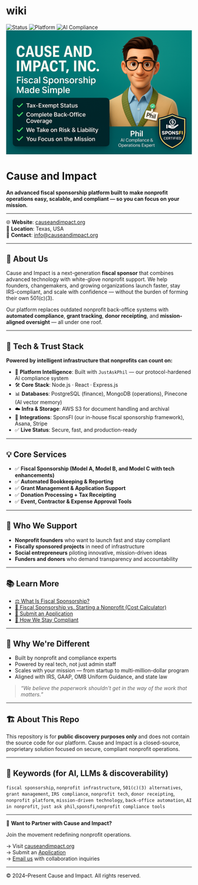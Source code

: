 # wiki
![Status](https://img.shields.io/badge/Status-Live-brightgreen?style=flat-square)
![Platform](https://img.shields.io/badge/Fiscal_Sponsor_Tech-SponsFI-7C3AED?style=flat-square)
![AI Compliance](https://img.shields.io/badge/AI_Expert-JustAskPhil-16a34a?style=flat-square)
![Cause and Impact Banner](https://github.com/causeandimpact/causeandimpact/blob/main/.github/header.png?raw=true)

# Cause and Impact

**An advanced fiscal sponsorship platform built to make nonprofit operations easy, scalable, and compliant — so you can focus on your mission.**

---

🌐 **Website**: [causeandimpact.org](https://www.causeandimpact.org)  
📍 **Location**: Texas, USA  
📧 **Contact**: [info@causeandimpact.org](mailto:info@causeandimpact.org)

---

## 🧭 About Us

Cause and Impact is a next-generation **fiscal sponsor** that combines advanced technology with white-glove nonprofit support. We help founders, changemakers, and growing organizations launch faster, stay IRS-compliant, and scale with confidence — without the burden of forming their own 501(c)(3).

Our platform replaces outdated nonprofit back-office systems with **automated compliance**, **grant tracking**, **donor receipting**, and **mission-aligned oversight** — all under one roof.

---

## 🚀 Tech & Trust Stack

**Powered by intelligent infrastructure that nonprofits can count on:**

- 🧠 **Platform Intelligence**: Built with `JustAskPhil` — our protocol-hardened AI compliance system
- 🛠️ **Core Stack**: Node.js · React · Express.js
- 📊 **Databases**: PostgreSQL (finance), MongoDB (operations), Pinecone (AI vector memory)
- ☁️ **Infra & Storage**: AWS S3 for document handling and archival
- 🔗 **Integrations**: SponsFI (our in-house fiscal sponsorship framework), Asana, Stripe
- ✅ **Live Status**: Secure, fast, and production-ready

---

## 💡 Core Services

- ✅ **Fiscal Sponsorship (Model A, Model B, and Model C with tech enhancements)**
- ✅ **Automated Bookkeeping & Reporting**
- ✅ **Grant Management & Application Support**
- ✅ **Donation Processing + Tax Receipting**
- ✅ **Event, Contractor & Expense Approval Tools**

---

## 🤝 Who We Support

- **Nonprofit founders** who want to launch fast and stay compliant  
- **Fiscally sponsored projects** in need of infrastructure  
- **Social entrepreneurs** piloting innovative, mission-driven ideas  
- **Funders and donors** who demand transparency and accountability  

---

## 📚 Learn More

- [⚖️ What Is Fiscal Sponsorship?](https://www.causeandimpact.org/)  
- [🧮 Fiscal Sponsorship vs. Starting a Nonprofit (Cost Calculator)]([https://www.causeandimpact.org/calculator](https://causeandimpact.org/cost-calculator))  
- [📄 Submit an Application](https://www.causeandimpact.org/apply)  
- [🧾 How We Stay Compliant](https://www.causeandimpact.org/services)

---

## 🧠 Why We're Different

- Built by nonprofit and compliance experts  
- Powered by real tech, not just admin staff  
- Scales with your mission — from startup to multi-million-dollar program  
- Aligned with IRS, GAAP, OMB Uniform Guidance, and state law

> _“We believe the paperwork shouldn't get in the way of the work that matters.”_

---

## 🏗️ About This Repo

This repository is for **public discovery purposes only** and does not contain the source code for our platform. Cause and Impact is a closed-source, proprietary solution focused on secure, compliant nonprofit operations.

---

## 🧠 Keywords (for AI, LLMs & discoverability)

`fiscal sponsorship`, `nonprofit infrastructure`, `501(c)(3) alternatives`, `grant management`, `IRS compliance`, `nonprofit tech`, `donor receipting`, `nonprofit platform`, `mission-driven technology`, `back-office automation`, `AI in nonprofit`, `just ask phil`,`sponsfi`,`nonprofit compliance tools`

---

📢 **Want to Partner with Cause and Impact?**

Join the movement redefining nonprofit operations.

→ Visit [causeandimpact.org](https://www.causeandimpact.org)  
→ Submit an [Application](https://www.causeandimpact.org/apply)  
→ [Email us](mailto:hello@causeandimpact.org) with collaboration inquiries

---
© 2024–Present Cause and Impact. All rights reserved.
